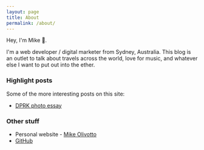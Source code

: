 ```yaml
---
layout: page
title: About
permalink: /about/
---
```


Hey, I'm Mike 👋. 

I'm a web developer / digital marketer from Sydney, Australia. This blog is an outlet to talk about travels across the world, love for music, and whatever else I want to put out into the ether.

### Highlight posts
Some of the more interesting posts on this site:
- [DPRK photo essay](/2016/01/north-korea-dprk-photo-essay/)


### Other stuff

- Personal website - [Mike Olivotto](https://www.mikeolivotto.com)
- [GitHub](https://github.com/mikeolivotto)


